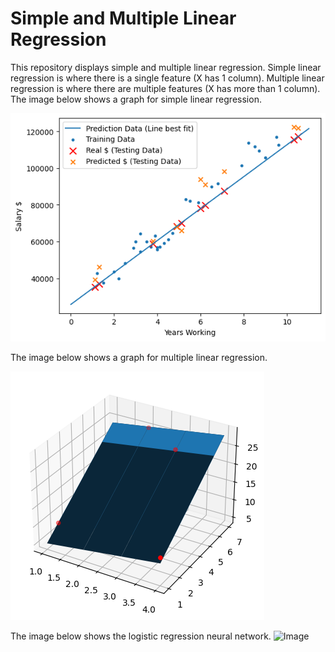 # Simple and Multiple Linear Regression

This repository displays simple and multiple linear regression. Simple linear regression is where there is a single feature (X has 1 column).
Multiple linear regression is where there are multiple features (X has more than 1 column).
The image below shows a graph for simple linear regression.

![Image](simple_linear_regression.png)

The image below shows a graph for multiple linear regression.

![Image](3d-multiple.png)

The image below shows the logistic regression neural network.
![Image](![Image](LogisticRegressionNetwork.png))
